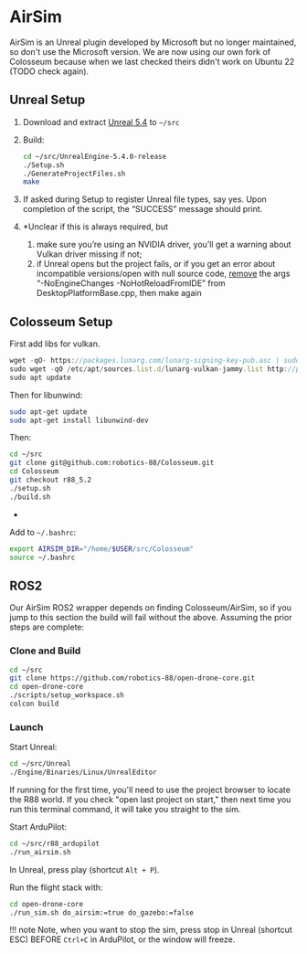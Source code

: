 # AirSim
AirSim is an Unreal plugin developed by Microsoft but no longer maintained, so don't use the Microsoft version. We are now using our own fork of Colosseum because when we last checked theirs didn't work on Ubuntu 22 (TODO check again).

## Unreal Setup

1. Download and extract [Unreal 5.4](https://github.com/EpicGames/UnrealEngine/releases/tag/5.4.0-release) to `~/src`
2. Build:
    
    ```bash
    cd ~/src/UnrealEngine-5.4.0-release
    ./Setup.sh
    ./GenerateProjectFiles.sh
    make
    ```
    
3. If asked during Setup to register Unreal file types, say yes. Upon completion of the script, the “SUCCESS” message should print.
4. *Unclear if this is always required, but
    1. make sure you’re using an NVIDIA driver, you’ll get a warning about Vulkan driver missing if not;
    2. if Unreal opens but the project fails, or if you get an error about incompatible versions/open with null source code, [remove](https://forums.unrealengine.com/t/how-to-solve-engine-modules-are-out-of-date/564119/5) the args “-NoEngineChanges -NoHotReloadFromIDE” from DesktopPlatformBase.cpp, then make again

## Colosseum Setup
    
First add libs for vulkan.

```jsx
wget -qO- https://packages.lunarg.com/lunarg-signing-key-pub.asc | sudo tee /etc/apt/trusted.gpg.d/lunarg.asc
sudo wget -qO /etc/apt/sources.list.d/lunarg-vulkan-jammy.list http://packages.lunarg.com/vulkan/lunarg-vulkan-jammy.list
sudo apt update
```

Then for libunwind:

```bash
sudo apt-get update
sudo apt-get install libunwind-dev
```

Then:

```bash
cd ~/src
git clone git@github.com:robotics-88/Colosseum.git
cd Colosseum
git checkout r88_5.2
./setup.sh
./build.sh
```

+

Add to `~/.bashrc`:

```bash
export AIRSIM_DIR="/home/$USER/src/Colosseum"
source ~/.bashrc
```

## ROS2
Our AirSim ROS2 wrapper depends on finding Colosseum/AirSim, so if you jump to this section the build will fail without the above. Assuming the prior steps are complete:

### Clone and Build

```bash
cd ~/src
git clone https://github.com/robotics-88/open-drone-core.git
cd open-drone-core
./scripts/setup_workspace.sh
colcon build
```

### Launch
Start Unreal:
```bash
cd ~/src/Unreal
./Engine/Binaries/Linux/UnrealEditor
```
If running for the first time, you'll need to use the project browser to locate the R88 world. If you check "open last project on start," then next time you run this terminal command, it will take you straight to the sim.

Start ArduPilot:
```bash
cd ~/src/r88_ardupilot
./run_airsim.sh
```

In Unreal, press play (shortcut `Alt + P`).

Run the flight stack with:
```bash
cd open-drone-core
./run_sim.sh do_airsim:=true do_gazebo:=false
```
!!! note
    Note, when you want to stop the sim, press stop in Unreal (shortcut ESC) BEFORE `Ctrl+C` in ArduPilot, or the window will freeze.